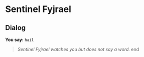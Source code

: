 # Sentinel Fyjrael


## Dialog

**You say:** `hail`



>*Sentinel Fyjrael watches you but does not say a word.*
end
